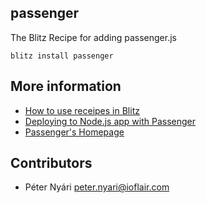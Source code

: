 ## passenger

The Blitz Recipe for adding passenger.js

```
blitz install passenger
```

## More information

- [How to use receipes in Blitz](https://blitzjs.com/docs/using-recipes)
- [Deploying to Node.js app with Passenger](https://www.phusionpassenger.com/library/walkthroughs/deploy/nodejs/)
- [Passenger's Homepage](https://www.phusionpassenger.com/)

## Contributors

- Péter Nyári <peter.nyari@ioflair.com>
